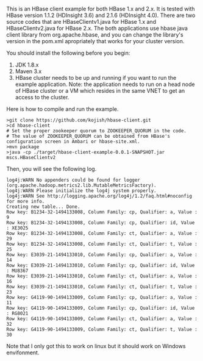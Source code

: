 This is an HBase client example for both HBase 1.x and 2.x. It is tested with HBase version 1.1.2 (HDInsight 3.6) and 2.1.6 (HDInsight 4.0). There are two source codes that are HBaseClientv1.java for HBase 1.x and HBaseClientv2.java for HBase 2.x. The both applications use hbase java client library from org.apache.hbase, and you can change the library's version in the pom.xml apropriately that works for your cluster version.

You should install the following before you begin:
1. JDK 1.8.x
2. Maven 3.x
3. HBase cluster needs to be up and running if you want to run the example application.
Note: the application needs to run on a head node of HBase cluster or a VM which resides in the same VNET to get an access to the cluster.

Here is how to compile and run the example.
```command line
>git clone https://github.com/kojish/hbase-client.git
>cd hbase-client
# Set the proper zookeeper quorum to ZOOKEEPER_QUORUM in the code.
# The value of ZOOKEEPER_QUORUM can be obtained from HBase's configuration screen in Ambari or hbase-site.xml.
>mvn package
>java -cp ./target/hbase-client-example-0.0.1-SNAPSHOT.jar mscs.HBaseClientv2
```
Then, you will see the following log.
```
log4j:WARN No appenders could be found for logger (org.apache.hadoop.metrics2.lib.MutableMetricsFactory).
log4j:WARN Please initialize the log4j system properly.
log4j:WARN See http://logging.apache.org/log4j/1.2/faq.html#noconfig for more info.
Creating new table... Done.
Row key: B1234-32-1494133008, Column Family: cp, Qualifier: a, Value : 9
Row key: B1234-32-1494133008, Column Family: cp, Qualifier: id, Value : XE3025
Row key: B1234-32-1494133008, Column Family: ct, Qualifier: a, Value : 29
Row key: B1234-32-1494133008, Column Family: ct, Qualifier: t, Value : 25
Row key: E3039-21-1494133010, Column Family: cp, Qualifier: a, Value : 14
Row key: E3039-21-1494133010, Column Family: cp, Qualifier: id, Value : MU8367
Row key: E3039-21-1494133010, Column Family: ct, Qualifier: a, Value : 16
Row key: E3039-21-1494133010, Column Family: ct, Qualifier: t, Value : 23
Row key: G4119-90-1494133009, Column Family: cp, Qualifier: a, Value : 11
Row key: G4119-90-1494133009, Column Family: cp, Qualifier: id, Value : RG8021
Row key: G4119-90-1494133009, Column Family: ct, Qualifier: a, Value : 32
Row key: G4119-90-1494133009, Column Family: ct, Qualifier: t, Value : 30
```
Note that I only got this to work on linux but it should work on Windows envifonment.

